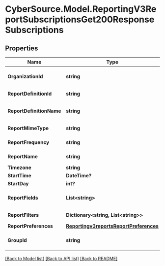 # CyberSource.Model.ReportingV3ReportSubscriptionsGet200ResponseSubscriptions
## Properties

Name | Type | Description | Notes
------------ | ------------- | ------------- | -------------
**OrganizationId** | **string** | Selected Organization Id | [optional] 
**ReportDefinitionId** | **string** | Report Definition Id | [optional] 
**ReportDefinitionName** | **string** | Report Definition Class | [optional] 
**ReportMimeType** | **string** | Report Format | [optional] 
**ReportFrequency** | **string** | Report Frequency | [optional] 
**ReportName** | **string** | Report Name | [optional] 
**Timezone** | **string** | Time Zone | [optional] 
**StartTime** | **DateTime?** | Start Time | [optional] 
**StartDay** | **int?** | Start Day | [optional] 
**ReportFields** | **List&lt;string&gt;** | List of all fields String values | [optional] 
**ReportFilters** | **Dictionary&lt;string, List&lt;string&gt;&gt;** | List of filters to apply | [optional] 
**ReportPreferences** | [**Reportingv3reportsReportPreferences**](Reportingv3reportsReportPreferences.md) |  | [optional] 
**GroupId** | **string** | Id for the selected group. | [optional] 

[[Back to Model list]](../README.md#documentation-for-models) [[Back to API list]](../README.md#documentation-for-api-endpoints) [[Back to README]](../README.md)

